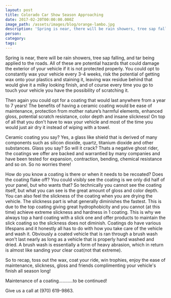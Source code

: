 ```yaml
---
layout: post
title: Colorado Car Show Season Approaching
date: 2017-02-20T00:00:00.000Z
image_path: /assets/images/blog/orange-lambo.jpg
description: 'Spring is near, there will be rain showers, tree sap falling, and tar being applied to the roads. All of these are potential hazards that could damage the exterior of your vehicle if it is not protected properly. You could opt to constantly wax your vehicle every 3-4 weeks, risk the potential of getting wax onto your plastics and staining it, leaving wax residue behind that would give it a milky looking finish, and of course every time you go to touch your vehicle you have the possibility of scratching it.'
person:
category:
tags:
---
```


Spring is near, there will be rain showers, tree sap falling, and tar being applied to the roads. All of these are potential hazards that could damage the exterior of your vehicle if it is not protected properly. You could opt to constantly wax your vehicle every 3-4 weeks, risk the potential of getting wax onto your plastics and staining it, leaving wax residue behind that would give it a milky looking finish, and of course every time you go to touch your vehicle you have the possibility of scratching it.

Then again you could opt for a coating that would last anywhere from a year to 7 years! The benefits of having a ceramic coating would be ease of maintenance, protection from mother nature’s harmful elements, enhanced gloss, potential scratch resistance, color depth and insane slickness! On top of all that you don't have to wax your vehicle and most of the time you would just air dry it instead of wiping with a towel.

Ceramic coating you say? Yes, a glass like shield that is derived of many components such as silicon dioxide, quartz, titanium dioxide and other substances. Glass you say? So will it crack? Thats a negative ghost rider, the coatings we offer are backed and warrantied by many companies and have been tested for expansion, contraction, bending, chemical resistance and so on. So no worries there!

How do you know a coating is there or when it needs to be recoated? Does the coating flake off? You could visibly see the coating is we only did half of your panel, but who wants that? So technically you cannot see the coating itself, but what you can see is the great amount of gloss and color depth. You can also feel the slickness of the coating when you are drying the vehicle.  The slickness part is what generally diminishes the fastest. This is due to the top coating giving great hydrophobicity and you cannot (at this time) achieve extreme slickness and hardness in 1 coating. This is why we always top a hard coating with a slick one and offer products to maintain the slick coating so the slickness does not diminish. Coatings do have various lifespans and it honestly all has to do with how you take care of the vehicle and wash it. Obviously a coated vehicle that is ran through a brush wash won't last nearly as long as a vehicle that is properly hand washed and dried. A brush wash is essentially a form of heavy abrasion, which in return is almost like sanding your clear coat(not that extreme).

So to recap, toss out the wax, coat your ride, win trophies, enjoy the ease of maintenance, slickness, gloss and friends complimenting your vehicle's finish all season long!

Maintenance of a coating………..to be continued!

Give us a call at (970) 619-9863.
